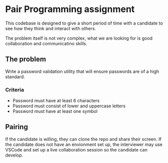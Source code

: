 # Pair Programming assignment

This codebase is designed to give a short period of time with a candidate to see how they think and interact with others.

The problem itself is not very complex, what we are looking for is good collaboration and communicatino skills.

## The problem
Write a password validation utility that will ensure passwords are of a high standard.

### Criteria
- Password must have at least 6 characters
- Password must consist of lower and uppercase letters
- Password must have at least one symbol

## Pairing
If the candidate is willing, they can clone the repo and share their screen.
If the candidate does not have an envionment set up, the interviewer may use VSCode and set up a live collaboration session so the candidate can develop.

